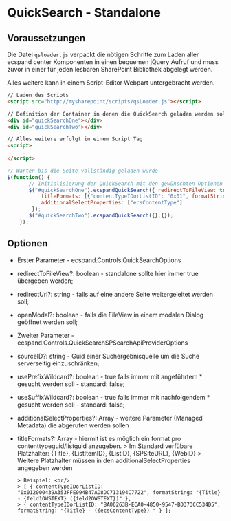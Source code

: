 # QuickSearch - Standalone #

## Voraussetzungen ##

Die Datei ``qsloader.js`` verpackt die nötigen Schritte zum Laden 
aller ecspand center Komponenten in einen bequemen jQuery 
Aufruf und muss zuvor in einer für jeden lesbaren SharePoint 
Bibliothek abgelegt werden.

Alles weitere kann in einem Script-Editor Webpart untergebracht werden.

```html
// Laden des Scripts
<script src="http://mysharepoint/scripts/qsLoader.js"></script>

// Definition der Container in denen die QuickSearch geladen werden soll
<div id="quickSearchOne"></div>
<div id="quickSearchTwo"></div>

// Alles weitere erfolgt in einem Script Tag
<script>
    ...
</script>
```

```javascript
// Warten bis die Seite vollständig geladen wurde
$(function() {
       // Initialisierung der QuickSearch mit den gewünschten Optionen
       $("#quickSearchOne").ecspandQuickSearch({ redirectToFileView: true}, { 
           titleFormats: [{"contentTypeIDorListID": "0x01", formatString: "{Title} - ({ecsContentType})"}], 
           additionalSelectProperties: ["ecsContentType"]
        });
       $("#quickSearchTwo").ecspandQuickSearch({},{}); 
    });
```

## Optionen ##

* Erster Parameter - ecspand.Controls.QuickSearchOptions
 * redirectToFileView?: boolean - standalone sollte hier immer true übergeben werden;
 * redirectUrl?: string - falls auf eine andere Seite weitergeleitet werden soll;
 * openModal?: boolean - falls die FileView in einem modalen Dialog geöffnet werden soll;
* Zweiter Parameter - ecspand.Controls.QuickSearchSPSearchApiProviderOptions
 * sourceID?: string - Guid einer Suchergebnisquelle um die Suche serverseitig einzuschränken;
 * usePrefixWildcard?: boolean - true falls immer mit angeführtem * gesucht werden soll - standard: false;
 * useSuffixWildcard?: boolean - true falls immer mit nachfolgendem * gesucht werden soll - standard: false;
 * additionalSelectProperties?: Array<string> - weitere Parameter (Managed Metadata) die abgerufen werden sollen 
 * titleFormats?: Array<TitleFormat> - hiermit ist es möglich ein format pro contenttypeguid/listguid anzugeben. 
       > Im Standard verfübare Platzhalter: {Title}, {ListItemID}, {ListID}, {SPSiteURL}, {WebID}
       > <br/>Weitere Platzhalter müssen in den additionalSelectProperties angegeben werden
 
       > Beispiel: <br/>
       > [ { contentTypeIDorListID: "0x012000439A353FFE094B47AD8DC713194C7722", formatString: "{Title} - {feld1OWSTEXT} ({feld2OWSTEXT})" }, 
       > { contentTypeIDorListID: "BA06263B-ECA0-4850-9547-BD373CC534D5", formatString: "{Title} - ({ecsContentType}) " } ];
        